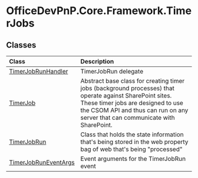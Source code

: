 # OfficeDevPnP.Core.Framework.TimerJobs
## Classes
|**Class**|**Description**|
|:-----|:-----|
|[TimerJobRunHandler](OfficeDevPnP.Core.Framework.TimerJobs.TimerJobRunHandler.md)|TimerJobRun delegate|
|[TimerJob](OfficeDevPnP.Core.Framework.TimerJobs.TimerJob.md)|Abstract base class for creating timer jobs (background processes) that operate against SharePoint sites. These timer jobs are designed to use the CSOM API and thus can run on any server that can communicate with SharePoint.|
|[TimerJobRun](OfficeDevPnP.Core.Framework.TimerJobs.TimerJobRun.md)|Class that holds the state information that's being stored in the web property bag of web that's being "processed"|
|[TimerJobRunEventArgs](OfficeDevPnP.Core.Framework.TimerJobs.TimerJobRunEventArgs.md)|Event arguments for the TimerJobRun event|
